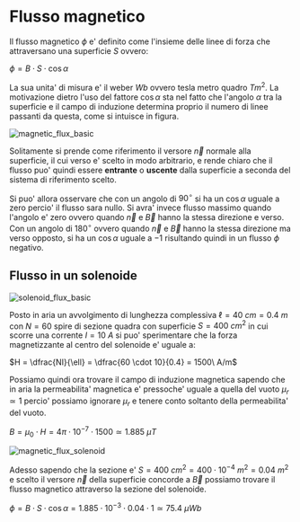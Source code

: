 # Flusso magnetico  

Il flusso magnetico $\phi$ e' definito come l'insieme delle linee di forza che attraversano una superficie $S$ ovvero:  

$\phi = B \cdot S \cdot \cos \alpha$  

La sua unita' di misura e' il weber $Wb$ ovvero tesla metro quadro $Tm^2$. La motivazione dietro l'uso del fattore $\cos \alpha$ sta nel fatto che l'angolo $\alpha$ tra la superficie e il campo di induzione determina proprio il numero di linee passanti da questa, come si intuisce in figura.  

![magnetic_flux_basic](https://user-images.githubusercontent.com/7195133/223795307-5168856c-6b23-41c3-a724-7a9364b5a916.jpg)  

Solitamente si prende come riferimento il versore $\vec{n}$ normale alla superficie, il cui verso e' scelto in modo arbitrario, e rende chiaro che il flusso puo' quindi essere **entrante** o **uscente** dalla superficie a seconda del sistema di riferimento scelto.  

Si puo' allora osservare che con un angolo di $90^{\circ}$ si ha un $\cos \alpha$ uguale a zero percio' il flusso sara nullo. Si avra' invece flusso massimo quando l'angolo e' zero ovvero quando $\vec{n}$ e $\vec{B}$ hanno la stessa direzione e verso. Con un angolo di $180^{\circ}$ ovvero quando $\vec{n}$ e $\vec{B}$ hanno la stessa direzione ma verso opposto, si ha un $\cos \alpha$ uguale a $-1$ risultando quindi in un flusso $\phi$ negativo.  

## Flusso in un solenoide  

![solenoid_flux_basic](https://user-images.githubusercontent.com/7195133/223855028-f1ad69c7-47fc-4c46-9404-ebf498f12403.jpg)   

Posto in aria un avvolgimento di lunghezza complessiva $\ell = 40\ cm = 0.4\ m$ con $N = 60$ spire di sezione quadra con superficie $S = 400\ cm^2$ in cui scorre una corrente $I = 10\ A$ si puo' sperimentare che la forza magnetizzante al centro del solenoide e' uguale a:  

$H = \dfrac{NI}{\ell} = \dfrac{60 \cdot 10}{0.4} = 1500\ A/m$  

Possiamo quindi ora trovare il campo di induzione magnetica sapendo che in aria la permeabilita' magnetica e' pressoche' uguale a quella del vuoto $\mu_r \simeq 1$ percio' possiamo ignorare $\mu_r$ e tenere conto soltanto della permeabilita' del vuoto.  

$B = \mu_0 \cdot H = 4\pi \cdot 10^{-7} \cdot 1500 \simeq 1.885\ \mu T$  

![magnetic_flux_solenoid](https://user-images.githubusercontent.com/7195133/223852896-02fbd8ee-53c8-411e-a538-47046ac9c746.jpg)  

Adesso sapendo che la sezione e' $S = 400\ cm^2 = 400 \cdot 10^{-4}\ m^2 = 0.04\ m^2$ e scelto il versore $\vec{n}$ della superficie concorde a $\vec{B}$ possiamo trovare il flusso magnetico attraverso la sezione del solenoide.  

$\phi = B \cdot S \cdot \cos \alpha = 1.885 \cdot 10^{-3} \cdot 0.04 \cdot 1 \simeq 75.4\ \mu Wb$  